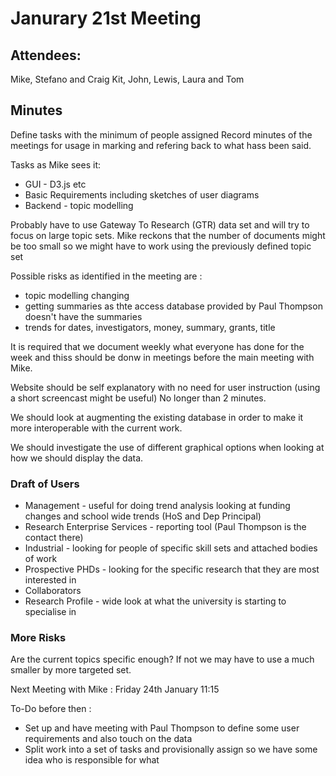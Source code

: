 # Janurary 21st Meeting 

## Attendees:
Mike, Stefano and Craig
Kit, John, Lewis, Laura and Tom

## Minutes
Define tasks with the minimum of people assigned
Record minutes of the meetings for usage in marking and refering back to what hass been said.

Tasks as Mike sees it:

* GUI - D3.js etc
* Basic Requirements including sketches of user diagrams
* Backend - topic modelling

Probably have to use Gateway To Research (GTR) data set and will try to focus on large topic sets.
Mike reckons that the number of documents might be too small so we might have to work using the previously defined topic set

Possible risks as identified in the meeting are :

* topic modelling changing
* getting summaries as thte access database provided by Paul Thompson doesn't have the summaries
* trends for dates, investigators, money, summary, grants, title

It is required that we document weekly what everyone has done for the week and thiss should be donw in meetings before the main meeting with Mike.

Website should be self explanatory with no need for user instruction (using a short screencast might be useful) No longer than 2 minutes.

We should look at augmenting the existing database in order to make it more interoperable with the current work.

We should investigate the use of different graphical options when looking at how we should display the data.

### Draft of Users
* Management - useful for doing trend analysis looking at funding changes and school wide trends (HoS and Dep Principal)
* Research Enterprise Services - reporting tool (Paul Thompson is the contact there)
* Industrial - looking for people of specific skill sets and attached bodies of work
* Prospective PHDs - looking for the specific research that they are most interested in
* Collaborators
* Research Profile - wide look at what the university is starting to specialise in

### More Risks

Are the current topics specific enough? If not we may have to use a much smaller by more targeted set.


Next Meeting with Mike : Friday 24th January 11:15

To-Do before then :

* Set up and have meeting with Paul Thompson to define some user requirements and also touch on the data
* Split work into a set of tasks and provisionally assign so we have some idea who is responsible for what


